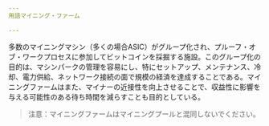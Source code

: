 ```yaml
---
用語マイニング・ファーム

---
```

多数のマイニングマシン（多くの場合ASIC）がグループ化され、プルーフ・オブ・ワークプロセスに参加してビットコインを採掘する施設。このグループ化の目的は、マシンパークの管理を容易にし、特にセットアップ、メンテナンス、冷却、電力供給、ネットワーク接続の面で規模の経済を達成することである。マイニングファームはまた、マイナーの近接性を向上させることで、収益性に影響を与える可能性のある待ち時間を減らすことも目的としている。

> 注意：マイニングファームはマイニングプールと混同しないでください。